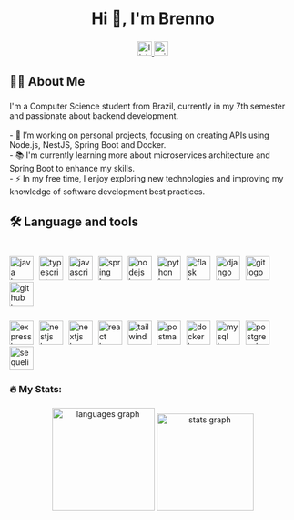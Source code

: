 <h1 align="center">Hi 👋, I'm Brenno</h1>

###

<div align="center">
  <a href="https://www.linkedin.com/in/brenno-araujo25" target="_blank">
    <img src="https://img.shields.io/static/v1?message=LinkedIn&logo=linkedin&label=&color=0077B5&logoColor=white&labelColor=&style=for-the-badge" height="25" alt="linkedin logo"  />
  </a>
  <a href="mailto:brennocaldeira@outlook.com" target="_blank">
    <img src="https://img.shields.io/static/v1?message=Outlook&logo=microsoft-outlook&label=&color=0078D4&logoColor=white&labelColor=&style=for-the-badge" height="25" alt="microsoft-outlook logo"  />
  </a>
</div>

###

<h2 align="left">👩‍💻  About Me</h2>

###

<p align="left">I'm a Computer Science student from Brazil, currently in my 7th semester and passionate about backend development.<br><br>- 🔭 I’m working on personal projects, focusing on creating APIs using Node.js, NestJS, Spring Boot and Docker.<br>- 📚 I'm currently learning more about microservices architecture and Spring Boot to enhance my skills.<br>- ⚡ In my free time, I enjoy exploring new technologies and improving my knowledge of software development best practices.</p>

###

<h2 align="left">🛠 Language and tools</h2>

###

<br clear="both">

<div align="left">
  <img src="https://skillicons.dev/icons?i=java" height="42" alt="java logo"  />
  <img width="2" />
  <img src="https://skillicons.dev/icons?i=ts" height="42" alt="typescript logo"  />
  <img width="2" />
  <img src="https://skillicons.dev/icons?i=js" height="42" alt="javascript logo"  />
  <img width="2" />
  <img src="https://skillicons.dev/icons?i=spring" height="42" alt="spring logo"  />
  <img width="2" />
  <img src="https://skillicons.dev/icons?i=nodejs" height="42" alt="nodejs logo"  />
  <img width="2" />
  <img src="https://skillicons.dev/icons?i=py" height="42" alt="python logo"  />
  <img width="2" />
  <img src="https://skillicons.dev/icons?i=flask" height="42" alt="flask logo"  />
  <img width="2" />
  <img src="https://skillicons.dev/icons?i=django" height="42" alt="django logo"  />
  <img width="2" />
  <img src="https://skillicons.dev/icons?i=git" height="42" alt="git logo"  />
  <img width="2" />
  <img src="https://skillicons.dev/icons?i=github" height="42" alt="github logo"  />
  <img width="2" />
</div>

###

<div align="left">
  <img src="https://skillicons.dev/icons?i=express" height="42" alt="express logo"  />
  <img width="2" />
  <img src="https://skillicons.dev/icons?i=nestjs" height="42" alt="nestjs logo"  />
  <img width="2" />
  <img src="https://skillicons.dev/icons?i=nextjs" height="42" alt="nextjs logo"  />
  <img width="2" />
  <img src="https://skillicons.dev/icons?i=react" height="42" alt="react logo"  />
  <img width="2" />
  <img src="https://skillicons.dev/icons?i=tailwind" height="42" alt="tailwindcss logo"  />
  <img width="2" />
  <img src="https://skillicons.dev/icons?i=postman" height="42" alt="postman logo"  />
  <img width="2" />
  <img src="https://skillicons.dev/icons?i=docker" height="42" alt="docker logo"  />
  <img width="2" />
  <img src="https://skillicons.dev/icons?i=mysql" height="42" alt="mysql logo"  />
  <img width="2" />
  <img src="https://skillicons.dev/icons?i=postgres" height="42" alt="postgresql logo"  />
  <img width="2" />
  <img src="https://skillicons.dev/icons?i=sequelize" height="42" alt="sequelize logo"  />
</div>

###

<h3 align="left">🔥   My Stats:</h3>

###

<div align="center">
  <img src="https://github-readme-stats.vercel.app/api/top-langs?username=brenno-araujo25&locale=en&hide_title=false&layout=compact&card_width=320&langs_count=6&theme=github_dark&hide_border=true&order=2&hide=css" height="180" alt="languages graph"  />
  <img src="https://github-readme-stats.vercel.app/api?username=brenno-araujo25&hide_title=true&hide_rank=true&show_icons=true&include_all_commits=true&count_private=true&disable_animations=false&theme=github_dark&locale=en&hide_border=true&order=1" height="170" alt="stats graph"  />
</div>

###

